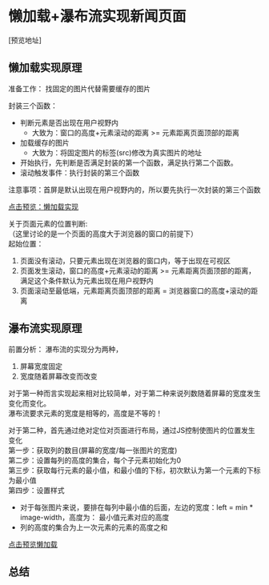 # 懒加载+瀑布流实现新闻页面
[预览地址]


## 懒加载实现原理
准备工作： 找固定的图片代替需要缓存的图片

封装三个函数：
* 判断元素是否出现在用户视野内
  * 大致为：窗口的高度+元素滚动的距离 >= 元素距离页面顶部的距离
* 加载缓存的图片
  * 大致为：将固定图片的标签(src)修改为真实图片的地址
* 开始执行，先判断是否满足封装的第一个函数，满足执行第二个函数。
* 滚动触发事件：执行封装的第三个函数

注意事项：首屏是默认出现在用户视野内的，所以要先执行一次封装的第三个函数

[点击预览：懒加载实现](http://js.jirengu.com/ditef/1/edit?html,js,output)

关于页面元素的位置判断:<br>
（这里讨论的是一个页面的高度大于浏览器的窗口的前提下）<br>
起始位置：<br>
1. 页面没有滚动，只要元素出现在浏览器的窗口内，等于出现在可视区<br>
2. 页面发生滚动，窗口的高度+元素滚动的距离 >= 元素距离页面顶部的距离，满足这个条件默认为元素出现在用户视野内<br>
3. 页面滚动至最低端，元素距离页面顶部的距离 = 浏览器窗口的高度+滚动的距离<br>



## 瀑布流实现原理
前置分析： 瀑布流的实现分为两种，<br>
1. 屏幕宽度固定
2. 宽度随着屏幕改变而改变<br>

对于第一种而言实现起来相对比较简单，对于第二种来说列数随着屏幕的宽度发生变化而变化。<br>
瀑布流要求元素的宽度是相等的，高度是不等的！<br>

对于第二种，首先通过绝对定位对页面进行布局，通过JS控制使图片的位置发生变化<br>
第一步：获取列的数目(屏幕的宽度/每一张图片的宽度)<br>
第二步：设置每列的高度的集合，每个子元素初始化为0<br>
第三步：获取每行元素的最小值，和最小值的下标，初次默认为第一个元素的下标为最小值<br>
第四步：设置样式<br>
  * 对于每张图片来说，要排在每列中最小值的后面，左边的宽度：left = min * image-width，高度为： 最小值元素对应的高度<br>
  * 列的高度的集合为上一次元素的元素的高度之和<br>

[点击预览懒加载](http://js.jirengu.com/qonuw/1/edit?html,js,output)


## 总结
